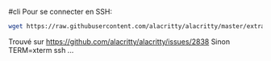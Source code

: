#cli 
Pour se connecter en SSH:
```sh
wget https://raw.githubusercontent.com/alacritty/alacritty/master/extra/alacritty.info && tic -xe alacritty,alacritty-direct alacritty.info && rm alacritty.info
```
Trouvé sur <https://github.com/alacritty/alacritty/issues/2838>
Sinon TERM=xterm ssh ...
